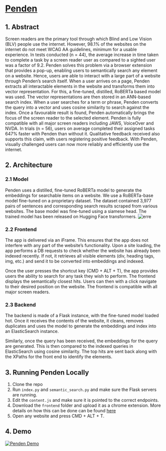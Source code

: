 # [Penden](https://penden.webflow.io/)

## 1. Abstract 
Screen readers are the primary tool through which Blind and Low Vision (BLV) people use the internet. However, 98.1% of the websites on the internet do not meet WCAG AA guidelines, minimum for a usable experience. In tests conducted (n = 44), the average increase in time taken to complete a task by a screen reader user as compared to a sighted user was a factor of 9.2. Penden solves this problem via a browser extension that provides a pop-up, enabling users to semantically search any element on a website. Hence, users are able to interact with a large part of a website through Penden’s search itself. When a user arrives on a page, Penden extracts all interactable elements in the website and transforms them into vector representation. For this, a fine-tuned, distilled, RoBERTa based model was used. The vector representations are then stored in an ANN-based search index. When a user searches for a term or phrase, Penden converts the query into a vector and uses cosine similarity to search against the index. Once a favourable result is found, Penden automatically brings the focus of the screen reader to the selected element. Penden is fully compatible with all major screen readers including JAWS, VoiceOver and NVDA. In trials (n = 56), users on average completed their assigned tasks 647% faster with Penden than without it. Qualitative feedback received also supports this claim, with users registering positive feedback.  With Penden, visually challenged users can now more reliably and efficiently use the internet. 

## 2. Architecture 
### 2.1 Model
Penden uses a distilled, fine-tuned RoBERTa model to generate the embeddings for searchable items on a website. We use a RoBERTa-base model fine-tuned on a proprietary dataset. The dataset contained 3,977 pairs of sentences and corresponding search results scraped from various websites. The base model was fine-tuned using a siamese head. The trained model has been released on Hugging Face transformers. 
![erre](https://github.com/achand40/penden/assets/116143192/a72efc17-cb97-4cd5-8e47-dcde4bca0b7e)

### 2.2 Frontend

The app is delivered via an iFrame. This ensures that the app does not interfere with any part of the website’s functionality. Upon a site loading, the app performs a DB requests to check whether the website has already been indexed recently. If not, it retrieves all visible elements (div, heading tags, img, etc.) and send it to be converted into embeddings and indexed. 

Once the user presses the shortcut key (CMD + ALT + T), the app provides users the ability to search for any task they wish to perform. The frontend displays the semantically closest hits. Users can then with a click navigate to their desired position on the website. The frontend is compatible with all major screen readers.

### 2.3 Backend
The backend is made of a Flask instance, with the fine-tuned model loaded hot. Once it receives the contents of the website, it cleans, removes duplicates and uses the model to generate the embeddings and index into an ElasticSearch instance. 

Similarly, once the query has been received, the embeddings for the query are generated. This is then compared to the indexed queries in ElasticSearch using cosine similarity. The top hits are sent back along with the XPaths for the front end to identify the elements. 


## 3. Running Penden Locally 
1. Clone the repo
2. Run ```index.py``` and ```semantic_search.py``` and make sure the Flask servers are running.
3. Edit the ```content.js``` and make sure it is pointed to the correct endpoints. 
4. Download the ```frontend``` folder and upload it as a chrome extension. More details on how this can be done can be found [here](https://medium.com/geekculture/how-i-build-and-publish-a-chrome-extension-e8fe37c0f578)
5. Open any website and press CMD + ALT + T.
  

## 4. Demo
[![Penden Demo](https://img.youtube.com/vi/uqwYkZBET0I/0.jpg)](https://www.youtube.com/watch?v=uqwYkZBET0I)
 
